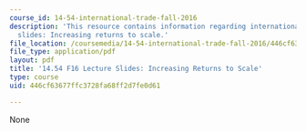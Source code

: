 ```yaml
---
course_id: 14-54-international-trade-fall-2016
description: 'This resource contains information regarding international trade lecture
  slides: Increasing returns to scale.'
file_location: /coursemedia/14-54-international-trade-fall-2016/446cf63677ffc3728fa68ff2d7fe0d61_MIT14_54F16_Lecture_17.pdf
file_type: application/pdf
layout: pdf
title: '14.54 F16 Lecture Slides: Increasing Returns to Scale'
type: course
uid: 446cf63677ffc3728fa68ff2d7fe0d61

---
```

None